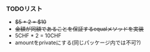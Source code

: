 ### TODOリスト
- ~~$5 * 2 = $10~~
- ~~金額が同額であることを保証するequalメソッドを実装~~
- 5CHF * 2 = 10CHF
- amountをprivateにする(同じパッケージ内では不可?)
